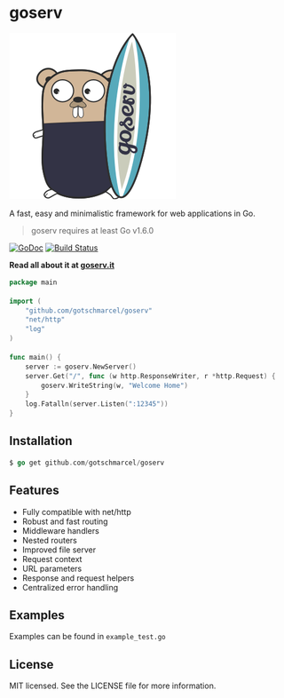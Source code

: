 # goserv

![GoServ](logo/Goserv_Logo_300.png)

A fast, easy and minimalistic framework for
web applications in Go.

> goserv requires at least Go v1.6.0

[![GoDoc](https://godoc.org/github.com/gotschmarcel/goserv?status.svg)](https://godoc.org/github.com/gotschmarcel/goserv)
[![Build Status](https://travis-ci.org/gotschmarcel/goserv.svg?branch=dev)](https://travis-ci.org/gotschmarcel/goserv)

**Read all about it at [goserv.it](http://goserv.it)**

```go
package main

import (
	"github.com/gotschmarcel/goserv"
	"net/http"
	"log"
)

func main() {
	server := goserv.NewServer()
	server.Get("/", func (w http.ResponseWriter, r *http.Request) {
		goserv.WriteString(w, "Welcome Home")
	}
	log.Fatalln(server.Listen(":12345"))
}
```

## Installation

```go
$ go get github.com/gotschmarcel/goserv
```

## Features

- Fully compatible with net/http
- Robust and fast routing
- Middleware handlers
- Nested routers
- Improved file server
- Request context
- URL parameters
- Response and request helpers
- Centralized error handling


## Examples

Examples can be found in `example_test.go`

## License

MIT licensed. See the LICENSE file for more information.
